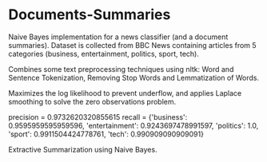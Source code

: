 # Documents-Summaries
Naive Bayes implementation for a news classifier (and a document summaries).
Dataset is collected from BBC News containing articles 
from 5 categories (business, entertainment, politics, sport, tech).

Combines some text preprocessing techniques using nltk: Word and Sentence Tokenization, 
Removing Stop Words and Lemmatization of Words. 

Maximizes the log likelihood to prevent underflow,
and applies Laplace smoothing to solve the zero observations problem.

precision = 0.9732620320855615
recall = {'business': 0.9595959595959596, 'entertainment': 0.9243697478991597, 'politics': 1.0, 'sport': 0.9911504424778761, 'tech': 0.990909090909091}

Extractive Summarization using Naive Bayes.